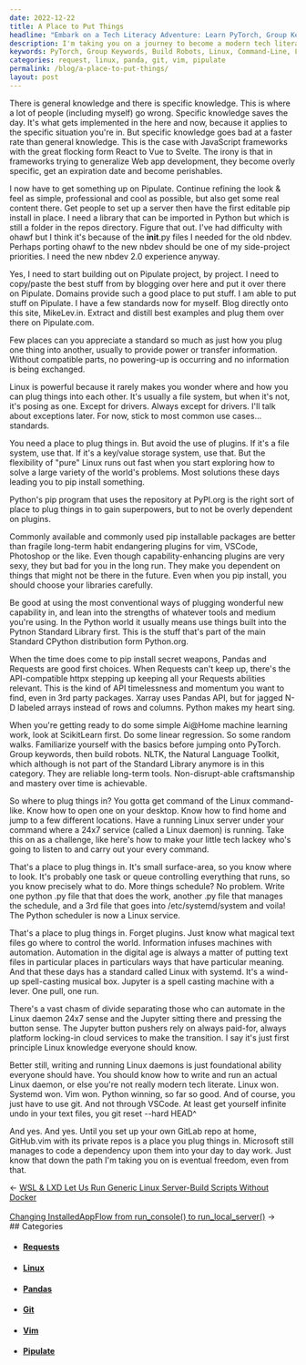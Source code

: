 ```yaml
---
date: 2022-12-22
title: A Place to Put Things
headline: "Embark on a Tech Literacy Adventure: Learn PyTorch, Group Keywords, and Build Robots!"
description: I'm taking you on a journey to become a modern tech literate person. Learn the basics of PyTorch, group keywords, and build robots. Familiarize yourself with Linux, Git, and Vim. Set up a GitLab repo and gain the freedom that comes with it. Join me as I guide you through this tech literacy adventure!
keywords: PyTorch, Group Keywords, Build Robots, Linux, Command-Line, Linux Daemon, Git, Vim, GitLab, Repo, Freedom, Pipulate, Python Standard Library, Pip Install, Pandas, Requests, Httpx, ScikitLearn
categories: request, linux, panda, git, vim, pipulate
permalink: /blog/a-place-to-put-things/
layout: post
---
```



There is general knowledge and there is specific knowledge. This is where a lot
of people (including myself) go wrong. Specific knowledge saves the day. It's
what gets implemented in the here and now, because it applies to the specific
situation you're in. But specific knowledge goes bad at a faster rate than
general knowledge. This is the case with JavaScript frameworks with the great
flocking form React to Vue to Svelte. The irony is that in frameworks trying to
generalize Web app development, they become overly specific, get an expiration
date and become perishables.

I now have to get something up on Pipulate. Continue refining the look & feel
as simple, professional and cool as possible, but also get some real content
there. Get people to set up a server then have the first editable pip install
in place. I need a library that can be imported in Python but which is still a
folder in the repos directory. Figure that out. I've had difficulty with ohawf
but I think it's because of the __init__.py files I needed for the old nbdev.
Perhaps porting ohawf to the new nbdev should be one of my side-project
priorities. I need the new nbdev 2.0 experience anyway.

Yes, I need to start building out on Pipulate project, by project. I need to
copy/paste the best stuff from by blogging over here and put it over there on
Pipulate. Domains provide such a good place to put stuff. I am able to put
stuff on Pipulate. I have a few standards now for myself. Blog directly onto
this site, MikeLev.in. Extract and distill best examples and plug them over
there on Pipulate.com.

Few places can you appreciate a standard so much as just how you plug one thing
into another, usually to provide power or transfer information. Without
compatible parts, no powering-up is occurring and no information is being
exchanged.

Linux is powerful because it rarely makes you wonder where and how you can plug
things into each other. It's usually a file system, but when it's not, it's
posing as one. Except for drivers. Always except for drivers. I'll talk about
exceptions later. For now, stick to most common use cases… standards.

You need a place to plug things in. But avoid the use of plugins. If it's a
file system, use that. If it's a key/value storage system, use that. But the
flexibility of "pure" Linux runs out fast when you start exploring how to solve
a large variety of the world's problems. Most solutions these days leading you
to pip install something.

Python's pip program that uses the repository at PyPI.org is the right sort of
place to plug things in to gain superpowers, but to not be overly dependent on
plugins.

Commonly available and commonly used pip installable packages are better than
fragile long-term habit endangering plugins for vim, VSCode, Photoshop or the
like. Even though capability-enhancing plugins are very sexy, they but bad for
you in the long run. They make you dependent on things that might not be there
in the future. Even when you pip install, you should choose your libraries
carefully.

Be good at using the most conventional ways of plugging wonderful new
capability in, and lean into the strengths of whatever tools and medium you're
using. In the Python world it usually means use things built into the Pytnon
Standard Library first. This is the stuff that's part of the main Standard
CPython distribution form Python.org.

When the time does come to pip install secret weapons, Pandas and Requests are
good first choices. When Requests can't keep up, there's the API-compatible
httpx stepping up keeping all your Requests abilities relevant. This is the
kind of API timelessness and momentum you want to find, even in 3rd party
packages. Xarray uses Pandas API, but for jagged N-D labeled arrays instead of
rows and columns. Python makes my heart sing.

When you're getting ready to do some simple  Ai@Home machine learning work,
look at ScikitLearn first. Do some linear regression. So some random walks.
Familiarize yourself with the basics before jumping onto PyTorch. Group
keywords, then build robots. NLTK, the Natural Language Toolkit, which although
is not part of the Standard Library anymore is in this category. They are
reliable long-term tools. Non-disrupt-able craftsmanship and mastery over time
is achievable.

So where to plug things in? You gotta get command of the Linux command-like.
Know how to open one on your desktop. Know how to find home and jump to a few
different locations. Have a running Linux server under your command where a
24x7 service (called a Linux daemon) is running. Take this on as a challenge,
like here's how to make your little tech lackey who's going to listen to and
carry out your every command.

That's a place to plug things in. It's small surface-area, so you know where to
look. It's probably one task or queue controlling everything that runs, so you
know precisely what to do. More things schedule? No problem. Write one python
.py file that that does the work, another .py file that manages the schedule,
and a 3rd file that goes into /etc/systemd/system and voila! The Python
scheduler is now a Linux service.

That's a place to plug things in. Forget plugins. Just know what magical text
files go where to control the world. Information infuses machines with
automation. Automation in the digital age is always a matter of putting text
files in particular places in particulars ways that have particular meaning.
And that these days has a standard called Linux with systemd. It's a wind-up
spell-casting musical box. Jupyter is a spell casting machine with a lever. One
pull, one run.

There's a vast chasm of divide separating those who can automate in the Linux
daemon 24x7 sense and the Jupyter sitting there and pressing the button sense.
The Jupyter button pushers rely on always paid-for, always platform locking-in
cloud services to make the transition. I say it's just first principle Linux
knowledge everyone should know.

Better still, writing and running Linux daemons is just foundational ability
everyone should have. You should know how to write and run an actual Linux
daemon, or else you're not really modern tech literate. Linux won. Systemd won.
Vim won. Python winning, so far so good. And of course, you just have to use
git. And not through VSCode. At least get yourself infinite undo in your text
files, you git reset --hard HEAD^

And yes. And yes. Until you set up your own GitLab repo at home, GitHub.vim
with its private repos is a place you plug things in. Microsoft still manages
to code a dependency upon them into your day to day work. Just know that down
the path I'm taking you on is eventual freedom, even from that.


<div class="arrow-links"><div class="post-nav-prev"><span class="arrow">&larr;&nbsp;</span><a href="/blog/wsl-lxd-let-us-run-generic-linux-server-build-scripts-without-docker/">WSL & LXD Let Us Run Generic Linux Server-Build Scripts Without Docker</a></div> &nbsp; <div class="post-nav-next"><a href="/blog/changing-installedappflow-from-run-console-to-run-local-server/">Changing InstalledAppFlow from run_console() to run_local_server()</a><span class="arrow">&nbsp;&rarr;</span></div></div>
## Categories

<ul>
<li><h4><a href='/request/'>Requests</a></h4></li>
<li><h4><a href='/linux/'>Linux</a></h4></li>
<li><h4><a href='/panda/'>Pandas</a></h4></li>
<li><h4><a href='/git/'>Git</a></h4></li>
<li><h4><a href='/vim/'>Vim</a></h4></li>
<li><h4><a href='/pipulate/'>Pipulate</a></h4></li></ul>